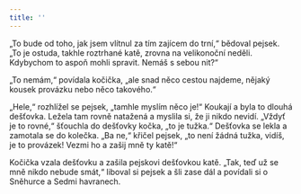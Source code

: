 ```yaml
---
title: ''
---
```


„To bude od toho, jak jsem vlítnul za tím zajícem do trní,“ bědoval pejsek. „To je ostuda, takhle roztrhané katě, zrovna na velikonoční neděli. Kdybychom to aspoň mohli spravit. Nemáš s sebou nit?“

„To nemám,“ povídala kočička, „ale snad něco cestou najdeme, nějaký kousek provázku nebo něco takového.“

„Hele,“ rozhlížel se pejsek, „tamhle myslím něco je!“ Koukají a byla to dlouhá dešťovka. Ležela tam rovně natažená a myslila si, že ji nikdo nevidí. „Vždyť je to rovné,“ šťouchla do dešťovky kočka, „to je tužka.“ Dešťovka se lekla a zamotala se do kolečka. „Ba ne,“ křičel pejsek, „to není žádná tužka, vidíš, je to provázek! Vezmi ho a zašij mně ty katě!“

Kočička vzala dešťovku a zašila pejskovi dešťovkou katě. „Tak, teď už se mně nikdo nebude smát,“ liboval si pejsek a šli zase dál a povídali si o Sněhurce a Sedmi havranech.

